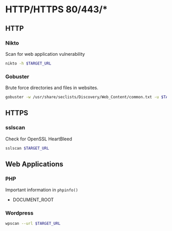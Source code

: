 # HTTP/HTTPS 80/443/\*

## HTTP

### Nikto

Scan for web application vulnerability

```bash
nikto -h $TARGET_URL
```

### Gobuster

Brute force directories and files in websites.

```bash
gobuster -w /usr/share/seclists/Discovery/Web_Content/common.txt -u $TARGET_URL
```

## HTTPS

### sslscan

Check for OpenSSL HeartBleed

```bash
sslscan $TARGET_URL
```

## Web Applications

### PHP

Important information in `phpinfo()`

* DOCUMENT\_ROOT

### Wordpress

```bash
wpscan --url $TARGET_URL
```

